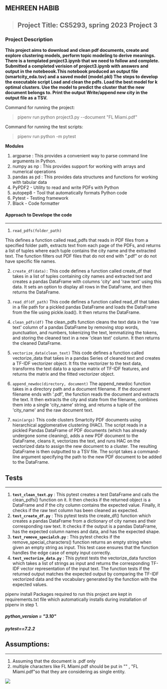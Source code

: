 **MEHREEN HABIB**
---------
> ## Project Title: CS5293, spring 2023 Project 3
### Project Description
 **This project aims to download and clean pdf documents, create and explore clustering models, perform topic modeling to derive meanings.
There is a templated project3.ipynb that we need to follow and complete. Submitted a completed verision of project3.ipynb with answers and output in the notebeook.This notebook produced an output file (smartcity_eda.tsv) and a saved model (model.pkl)
The steps to develop the executable script 
Load and clean the pdfs.
Load the best model for k optimal clusters.
Use the model to predict the cluster that the new document belongs to.
Print the output
Write/append new city in the output file as a TSV.**
 
 Command for running the project:
> pipenv run python project3.py --document "FL Miami.pdf"

Command for running the test scripts:
> pipenv run python -m pytest

 **Modules**
 1. argparse : This provides a convenient way to parse command line arguments in Python.
 2. numpy as np : This provides support for working with arrays and numerical operations
 3. pandas as pd : This provides data structures and functions for working with tabular data
 5. PyPDF2 - Utility to read and write PDFs with Python
 6. autopep8 - Tool that automatically formats Python code
 7. Pytest - Testing framework
 8. Black - Code formatter


 #### Approach to Develope the code
---
1. `read_pdfs(folder_path)`

This defines a function called read_pdfs that reads in PDF files from a specified folder path, extracts text from each page of the PDFs, and returns a list of tuples where each tuple contains the city name and the extracted text. The function filters out PDF files that do not end with ".pdf" or do not have specific file names.

2. `create_df(data):`
This code defines a function called create_df that takes in a list of tuples containing city names and extracted text and creates a pandas DataFrame with columns 'city' and 'raw text' using this data. It sets an option to display all rows in the DataFrame, and then returns the DataFrame.

3. `read_df(df_path)`
   This code defines a function called read_df that takes in a file path for a pickled pandas DataFrame and loads the DataFrame from the file using pickle.load(). It then returns the DataFrame.
4. `clean_pdfs(df)`
The clean_pdfs function cleans the text data in the 'raw text' column of a pandas DataFrame by removing stop words, punctuation, and numbers, tokenizing the text, lemmatizing the tokens, and storing the cleaned text in a new 'clean text' column. It then returns the cleaned DataFrame.
5. `vectorize_data(clean_text)`
   This code defines a function called vectorize_data that takes in a pandas Series of cleaned text and creates a TF-IDF vectorizer object. It fits the vectorizer to the text data, transforms the text data to a sparse matrix of TF-IDF features, and returns the matrix and the fitted vectorizer object.
6.  `append_newdoc(directory, document)`
 The append_newdoc function takes in a directory path and a document filename. If the document filename ends with '.pdf', the function reads the document and extracts the text. It then extracts the city and state from the filename, combines them into a single 'city_name' string, and returns a tuple of the 'city_name' and the raw document text.
7.  `main(args)`
This code clusters Smartcity PDF documents using hierarchical agglomerative clustering (HAC). The script reads in a pickled Pandas DataFrame of PDF documents (which has already undergone some cleaning), adds a new PDF document to the DataFrame, cleans it, vectorizes the text, and runs HAC on the vectorized data to assign the new document to a cluster. The resulting DataFrame is then outputted to a TSV file. The script takes a command-line argument specifying the path to the new PDF document to be added to the DataFrame.
 
 ## Tests
---
1. **`test_clean_text.py`** :  This pytest creates a test DataFrame and calls the clean_pdfs() function on it. It then checks if the returned object is a DataFrame and if the city column contains the expected value. Finally, it checks if the raw text column has been cleaned as expected.
2. **`test_create_df.py`** : This pytest tests the create_df() function which creates a pandas DataFrame from a dictionary of city names and their corresponding raw text. It checks if the output is a pandas DataFrame, has the expected column names and data, and has the expected shape.
3.  **`test_remove_specialch.py`** : This pytest checks if the remove_special_characters() function returns an empty string when given an empty string as input. This test case ensures that the function handles the edge case of empty input correctly.
4.  **`test_vectorize_data.py`** : This pytest tests the vectorize_data function which takes a list of strings as input and returns the corresponding TF-IDF vector representation of the input text. The function tests if the returned output matches the expected output by comparing the TF-IDF vectorized data and the vocabulary generated by the function with the expected values.


pipenv install
Packages required to run this project are kept in requirements.txt file which automatically installs during installation of pipenv in step 1.


##### python_version = "3.10"

##### pytest==7.2.2



## Assumptions:
---
1. Assuming that the document is .pdf only
2. multiple characters like FL Miami.pdf should be put in "" , "FL Miami.pdf"so that they are considering as single entity.



![]([https://github.com/MehreenHabibr/cs5293sp23-project3/blob/main/Untitled%20(3)%20(1).mp4](https://github.com/MehreenHabibr/cs5293sp23-project3/blob/main/ezgif.com-optimize.gif))

